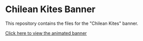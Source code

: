 # Chilean Kites Banner

This repository contains the files for the "Chilean Kites" banner.

[Click here to view the animated banner](https://www.instagram.com/reel/C_5HxoCNi8n/?utm_source=ig_web_copy_link&igsh=MzRlODBiNWFlZA==)



